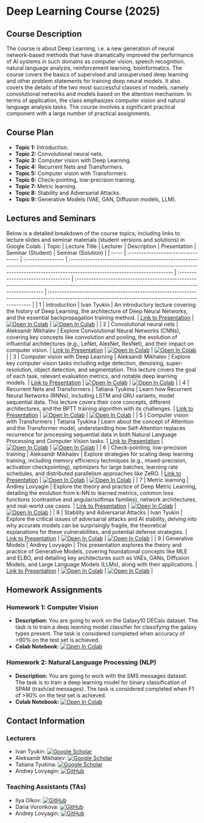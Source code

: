 # Deep Learning Course (2025)

## Course Description

The course is about Deep Learning, i.e. a new generation of neural network-based methods that have dramatically improved the performance of AI systems in such domains as computer vision, speech recognition, natural language analysis, reinforcement learning, bioinformatics. The course covers the basics of supervised and unsupervised deep learning and other problem statements for training deep neural models. It also covers the details of the two most successful classes of models, namely convolutional networks and models based on the attention mechanism. In terms of application, the class emphasizes computer vision and natural language analysis tasks. The course involves a significant practical component with a large number of practical assignments.

## Course Plan

* **Topic 1:** Introduction.
* **Topic 2:** Convolutional neural nets.
* **Topic 3:** Computer vision with Deep Learning.
* **Topic 4:** Recurrent Nets and Transformers.
* **Topic 5:** Computer vision with Transformers.
* **Topic 6:** Check-pointing, low-precision training.
* **Topic 7:** Metric learning.
* **Topic 8:** Stability and Adversarial Attacks.
* **Topic 9:** Generative Models (VAE, GAN, Diffusion models, LLM).

## Lectures and Seminars

Below is a detailed breakdown of the course topics, including links to lecture slides and seminar materials (student versions and solutions) in Google Colab.
| Topic | Lecture Title                      | Lecturer          | Description                                                                                                                                                                                             | Presentation                       | Seminar (Student)                                                                                                                               | Seminar (Solution)                                                                                                                                  |
| :---- | :--------------------------------- | :---------------- | :------------------------------------------------------------------------------------------------------------------------------------------------------------------------------------------------------ | :--------------------------------- | :---------------------------------------------------------------------------------------------------------------------------------------------- | :---------------------------------------------------------------------------------------------------------------------------------------------------- |
| 1     | Introduction                       | Ivan Tyukin       | An introductory lecture covering the history of Deep Learning, the architecture of Deep Neural Networks, and the essential backpropagation training method.                                                | [Link to Presentation](https://lms.skoltech.ru/courses/5562/files/folder/Lecture%201?preview=364924) | [![Open In Colab](https://colab.research.google.com/assets/colab-badge.svg)]([https://colab.research.google.com/drive/1yM_ooY7ujkt5ozDHaPyBCe-l1sTRROKH?usp=sharing](https://colab.research.google.com/drive/1kHzRO0p52ONdEmA8e7-6IlUtQXg6R6qB?usp=sharing))                             | [![Open In Colab](https://colab.research.google.com/assets/colab-badge.svg)](https://colab.research.google.com/drive/1fZSUfULn9Zu0Dq4dhueBaRz5XO1Aym2a?usp=sharing)                                 |
| 2     | Convolutional neural nets          | Aleksandr Mikhalev       | Explore Convolutional Neural Networks (CNNs), covering key concepts like convolution and pooling, the evolution of influential architectures (e.g., LeNet, AlexNet, ResNet), and their impact on computer vision. | [Link to Presentation](https://lms.skoltech.ru/courses/5562/files/folder/Lecture%202?preview=365907) | [![Open In Colab](https://colab.research.google.com/assets/colab-badge.svg)](https://colab.research.google.com/drive/1Pp5TPXzTt4wq80ryacY_SRU4QYQlff2Z?usp=sharing)                             | [![Open In Colab](https://colab.research.google.com/assets/colab-badge.svg)](https://colab.research.google.com/drive/1_Fbtusn_o0XcgHhEOAKgaLmfWBa2qClf?usp=sharing)                                 |
| 3     | Computer vision with Deep Learning | Aleksandr Mikhalev       | Explore key computer vision tasks including edge detection, denoising, super-resolution, object detection, and segmentation. This lecture covers the goal of each task, relevant evaluation metrics, and notable deep learning models. | [Link to Presentation](https://lms.skoltech.ru/courses/5562/files/folder/Lecture%203?preview=366470) | [![Open In Colab](https://colab.research.google.com/assets/colab-badge.svg)](https://colab.research.google.com/drive/1yM_ooY7ujkt5ozDHaPyBCe-l1sTRROKH?usp=sharing)                             | [![Open In Colab](https://colab.research.google.com/assets/colab-badge.svg)](https://colab.research.google.com/drive/1ZafQTkkXfuoXNys_1M8moUlvNMK0WupC?usp=sharing)                                 |
| 4     | Recurrent Nets and Transformers    | Tatiana Tyukina   | Learn how Recurrent Neural Networks (RNNs), including LSTM and GRU variants, model sequential data. This lecture covers their core concepts, different architectures, and the BPTT training algorithm with its challenges. | [Link to Presentation](https://lms.skoltech.ru/courses/5562/files/folder/Lecture%204?preview=367880) | [![Open In Colab](https://colab.research.google.com/assets/colab-badge.svg)](https://colab.research.google.com/drive/121j-g3S6ZNO3rgaXm3KXr791BIBuM5JG?usp=sharing)                             | [![Open In Colab](https://colab.research.google.com/assets/colab-badge.svg)](https://colab.research.google.com/drive/1EXHtvXAyODG9qz-n5f9U9KQYQx2L45OG?usp=sharing)                                 |
| 5     | Computer vision with Transformers  | Tatiana Tyukina   | Learn about the concept of Attention and the Transformer model, understanding how Self-Attention replaces recurrence for processing sequential data in both Natural Language Processing and Computer Vision tasks. | [Link to Presentation](https://lms.skoltech.ru/courses/5562/files/folder/Lecture%205?preview=367883) | [![Open In Colab](https://colab.research.google.com/assets/colab-badge.svg)](https://colab.research.google.com/drive/1v-x9GkxTY7eKb7cyteIzLwzTvEmbQI-s?usp=sharing)                             | [![Open In Colab](https://colab.research.google.com/assets/colab-badge.svg)](https://colab.research.google.com/drive/1WlcRcXftAvKjosDhdlVe7O4aaFMwPd5r?usp=sharing)                                 |
| 6     | Check-pointing, low-precision training | Aleksandr Mikhalev   | Explore strategies for scaling deep learning training, including memory efficiency techniques (e.g., mixed-precision, activation checkpointing), optimizers for large batches, learning rate schedules, and distributed parallelism approaches like ZeRO. | [Link to Presentation](https://lms.skoltech.ru/courses/5562/files/folder/Lecture%206?preview=368542) | [![Open In Colab](https://colab.research.google.com/assets/colab-badge.svg)](https://colab.research.google.com/drive/1kBWYOf13wx_tF4AwRvcPqQm0sHTjVNsz?usp=sharing)                             | [![Open In Colab](https://colab.research.google.com/assets/colab-badge.svg)](https://colab.research.google.com/drive/1VQdPKKSTLtI1JeMT5rGKaN7jXy3lQkGa?usp=sharing)                                 |
| 7     | Metric learning                  | Andrey Lovyagin   | Explore the theory and practice of Deep Metric Learning, detailing the evolution from k-NN to learned metrics, common loss functions (contrastive and angular/softmax families), network architectures, and real-world use cases. | [Link to Presentation](https://lms.skoltech.ru/courses/5562/files/folder/Lecture%207?preview=369601) | [![Open In Colab](https://colab.research.google.com/assets/colab-badge.svg)](https://colab.research.google.com/drive/1CAXzlaXeHydqikudLh8BVSxWshzB2UzJ?usp=sharing)                             | [![Open In Colab](https://colab.research.google.com/assets/colab-badge.svg)](https://colab.research.google.com/drive/1pk5tFtEiIIypivWkvd2LLiEB5lxHNwON?usp=sharing)                                 |
| 8     | Stability and Adversarial Attacks  | Ivan Tyukin       | Explore the critical issues of adversarial attacks and AI stability, delving into why accurate models can be surprisingly fragile, the theoretical explanations for these vulnerabilities, and potential defense strategies. | [Link to Presentation](https://lms.skoltech.ru/courses/5562/files/?preview=370282) | [![Open In Colab](https://colab.research.google.com/assets/colab-badge.svg)](https://colab.research.google.com/drive/1pM4mhwUQEFzzgPOo0Vz_-sm_AWwvtHpZ?usp=sharing)                             | [![Open In Colab](https://colab.research.google.com/assets/colab-badge.svg)](https://colab.research.google.com/drive/17qcwrSL29ayXVEH1Na90X2nI1e0Mlnul?usp=sharing)                                 |
| 9     | Generative Models                  | Andrey Lovyagin   | This presentation explores the theory and practice of Generative Models, covering foundational concepts like MLE and ELBO, and detailing key architectures such as VAEs, GANs, Diffusion Models, and Large Language Models (LLMs), along with their applications. | [Link to Presentation](https://lms.skoltech.ru/courses/5562/files/?preview=371573) | [![Open In Colab](https://colab.research.google.com/assets/colab-badge.svg)](https://colab.research.google.com/drive/1q-Uhul1Jb7unKB_gU4GXBxYTCaD_pj17?usp=sharing)                             | [![Open In Colab](https://colab.research.google.com/assets/colab-badge.svg)](https://colab.research.google.com/drive/136FyMa05o8tD-gdc0oXOcA51-_Na7Rwq?usp=sharing)                                 |

## Homework Assignments

### Homework 1: Computer Vision

* **Description:** You are going to work on the Galaxy10 DECals dataset. The task is to train a deep learning model classifier for classifying the galaxy types present. The task is considered completed when accuracy of >90% on the test set is achieved.
* **Colab Notebook:** [![Open In Colab](https://colab.research.google.com/assets/colab-badge.svg)](https://colab.research.google.com/drive/1hITxkVtWbjlBVlXG60qeKnvS02m5DaLC?usp=sharing)

### Homework 2: Natural Language Processing (NLP)

* **Description:** You are going to work with the SMS messages dataset. The task is to train a deep learning model for binary classification of SPAM (trash/ad messages). The task is considered completed when F1 of >90% on the test set is achieved.
* **Colab Notebook:** [![Open In Colab](https://colab.research.google.com/assets/colab-badge.svg)](https://colab.research.google.com/drive/15FnSv-rzuN0tSYTynqQvfRy-el2x_36z?usp=sharing)

## Contact Information

### Lecturers

* Ivan Tyukin: [![Google Scholar](https://img.shields.io/badge/Google%20Scholar-Profile-4285F4?style=for-the-badge&logo=googlescholar&logoColor=white)](https://scholar.google.co.uk/citations?user=DFU2e3kAAAAJ&hl=en)
* Aleksandr Mikhalev: [![Google Scholar](https://img.shields.io/badge/Google%20Scholar-Profile-4285F4?style=for-the-badge&logo=googlescholar&logoColor=white)](https://scholar.google.com/citations?user=S8zmLXYAAAAJ&hl=en)
* Tatiana Tyukina: [![Google Scholar](https://img.shields.io/badge/Google%20Scholar-Profile-4285F4?style=for-the-badge&logo=googlescholar&logoColor=white)](https://scholar.google.com/citations?user=YfiUR6EAAAAJ&hl=en)
* Andrey Lovyagin: [![GitHub](https://img.shields.io/badge/GitHub-Profile-181717?style=for-the-badge&logo=github&logoColor=white)](https://github.com/NightForger)

### Teaching Assistants (TAs)

* Ilya Olkov: [![GitHub](https://img.shields.io/badge/GitHub-Profile-181717?style=for-the-badge&logo=github&logoColor=white)](https://github.com/olkovi)
* Daria Voronkova: [![GitHub](https://img.shields.io/badge/Google%20Scholar-Profile-4285F4?style=for-the-badge&logo=googlescholar&logoColor=white)](https://github.com/VoronkovaDasha)
* Andrey Lovyagin: [![GitHub](https://img.shields.io/badge/GitHub-Profile-181717?style=for-the-badge&logo=github&logoColor=white)](https://github.com/NightForger)
